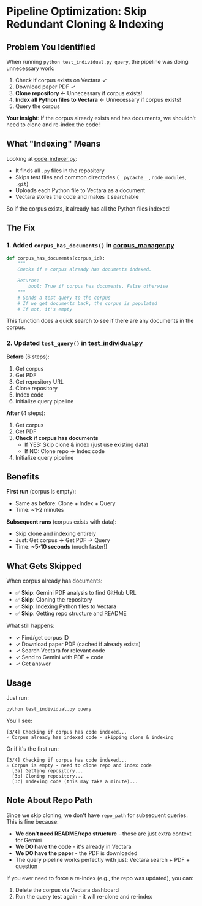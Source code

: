 # Pipeline Optimization: Skip Redundant Cloning & Indexing

## Problem You Identified

When running `python test_individual.py query`, the pipeline was doing unnecessary work:

1. Check if corpus exists on Vectara ✓
2. Download paper PDF ✓
3. **Clone repository** ← Unnecessary if corpus exists!
4. **Index all Python files to Vectara** ← Unnecessary if corpus exists!
5. Query the corpus

**Your insight**: If the corpus already exists and has documents, we shouldn't need to clone and re-index the code!

## What "Indexing" Means

Looking at [code_indexer.py](c:\Users\User\repo-rover\src\understanding\code_indexer.py#L89-L122):

- It finds all `.py` files in the repository
- Skips test files and common directories (`__pycache__`, `node_modules`, `.git`)
- Uploads each Python file to Vectara as a document
- Vectara stores the code and makes it searchable

So if the corpus exists, it already has all the Python files indexed!

## The Fix

### 1. Added `corpus_has_documents()` in [corpus_manager.py](c:\Users\User\repo-rover\src\corpus_manager.py#L24-L71)

```python
def corpus_has_documents(corpus_id):
    """
    Checks if a corpus already has documents indexed.

    Returns:
        bool: True if corpus has documents, False otherwise
    """
    # Sends a test query to the corpus
    # If we get documents back, the corpus is populated
    # If not, it's empty
```

This function does a quick search to see if there are any documents in the corpus.

### 2. Updated `test_query()` in [test_individual.py](c:\Users\User\repo-rover\test_individual.py#L116-L213)

**Before** (6 steps):
1. Get corpus
2. Get PDF
3. Get repository URL
4. Clone repository
5. Index code
6. Initialize query pipeline

**After** (4 steps):
1. Get corpus
2. Get PDF
3. **Check if corpus has documents**
   - If YES: Skip clone & index (just use existing data)
   - If NO: Clone repo → Index code
4. Initialize query pipeline

## Benefits

**First run** (corpus is empty):
- Same as before: Clone + Index + Query
- Time: ~1-2 minutes

**Subsequent runs** (corpus exists with data):
- Skip clone and indexing entirely
- Just: Get corpus → Get PDF → Query
- Time: **~5-10 seconds** (much faster!)

## What Gets Skipped

When corpus already has documents:
- ✅ **Skip**: Gemini PDF analysis to find GitHub URL
- ✅ **Skip**: Cloning the repository
- ✅ **Skip**: Indexing Python files to Vectara
- ✅ **Skip**: Getting repo structure and README

What still happens:
- ✓ Find/get corpus ID
- ✓ Download paper PDF (cached if already exists)
- ✓ Search Vectara for relevant code
- ✓ Send to Gemini with PDF + code
- ✓ Get answer

## Usage

Just run:
```bash
python test_individual.py query
```

You'll see:
```
[3/4] Checking if corpus has code indexed...
✓ Corpus already has indexed code - skipping clone & indexing
```

Or if it's the first run:
```
[3/4] Checking if corpus has code indexed...
⚠ Corpus is empty - need to clone repo and index code
  [3a] Getting repository...
  [3b] Cloning repository...
  [3c] Indexing code (this may take a minute)...
```

## Note About Repo Path

Since we skip cloning, we don't have `repo_path` for subsequent queries. This is fine because:
- **We don't need README/repo structure** - those are just extra context for Gemini
- **We DO have the code** - it's already in Vectara
- **We DO have the paper** - the PDF is downloaded
- The query pipeline works perfectly with just: Vectara search + PDF + question

If you ever need to force a re-index (e.g., the repo was updated), you can:
1. Delete the corpus via Vectara dashboard
2. Run the query test again - it will re-clone and re-index
